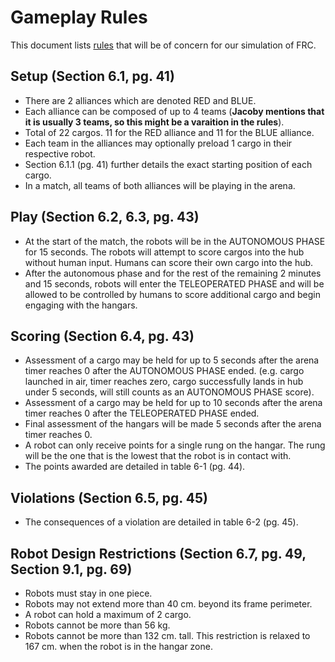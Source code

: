 # Gameplay Rules

This document lists [rules](https://firstfrc.blob.core.windows.net/frc2022/Manual/2022FRCGameManual.pdf) that will be of concern for our simulation of FRC.

## Setup (Section 6.1, pg. 41)
- There are 2 alliances which are denoted RED and BLUE.
- Each alliance can be composed of up to 4 teams (**Jacoby mentions that it is usually 3 teams, so this might be a varaition in the rules**).
- Total of 22 cargos. 11 for the RED alliance and 11 for the BLUE alliance.
- Each team in the alliances may optionally preload 1 cargo in their respective robot.
- Section 6.1.1 (pg. 41) further details the exact starting position of each cargo.
- In a match, all teams of both alliances will be playing in the arena.

## Play (Section 6.2, 6.3, pg. 43)
- At the start of the match, the robots will be in the AUTONOMOUS PHASE for 15 seconds. The robots will attempt to score cargos into the hub without human input. Humans can score their own cargo into the hub.
- After the autonomous phase and for the rest of the remaining 2 minutes and 15 seconds, robots will enter the TELEOPERATED PHASE and will be allowed to be controlled by humans to score additional cargo and begin engaging with the hangars.

## Scoring (Section 6.4, pg. 43)
- Assessment of a cargo may be held for up to 5 seconds after the arena timer reaches 0 after the AUTONOMOUS PHASE ended. (e.g. cargo launched in air, timer reaches zero, cargo successfully lands in hub under 5 seconds, will still counts as an AUTONOMOUS PHASE score).
- Assessment of a cargo may be held for up to 10 seconds after the arena timer reaches 0 after the TELEOPERATED PHASE ended.
- Final assessment of the hangars will be made 5 seconds after the arena timer reaches 0.
- A robot can only receive points for a single rung on the hangar. The rung will be the one that is the lowest that the robot is in contact with.
- The points awarded are detailed in table 6-1 (pg. 44).

## Violations (Section 6.5, pg. 45)
- The consequences of a violation are detailed in table 6-2 (pg. 45).

## Robot Design Restrictions (Section 6.7, pg. 49, Section 9.1, pg. 69)
- Robots must stay in one piece.
- Robots may not extend more than 40 cm. beyond its frame perimeter.
- A robot can hold a maximum of 2 cargo.
- Robots cannot be more than 56 kg.
- Robots cannot be more than 132 cm. tall. This restriction is relaxed to 167 cm. when the robot is in the hangar zone.
